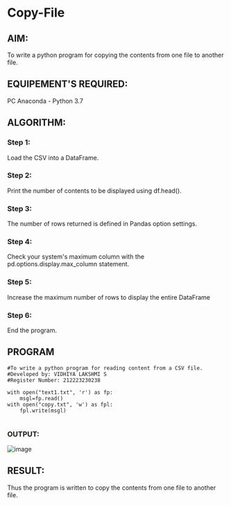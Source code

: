 # Copy-File
## AIM:
To write a python program for copying the contents from one file to another file.
## EQUIPEMENT'S REQUIRED: 
PC
Anaconda - Python 3.7
## ALGORITHM: 
### Step 1:
Load the CSV into a DataFrame.

### Step 2: 
 Print the number of contents to be displayed using df.head().

### Step 3: 
The number of rows returned is defined in Pandas option settings.
### Step 4:  
Check your system's maximum column with the pd.options.display.max_column statement.

### Step 5: 
Increase the maximum number of rows to display the entire DataFrame

### Step 6: 
End the program.

## PROGRAM
```
#To write a python program for reading content from a CSV file.
#Developed by: VIDHIYA LAKSHMI S
#Register Number: 212223230238

with open("text1.txt", 'r') as fp:
    msgl=fp.read()
with open("copy.txt", 'w') as fpl:
    fpl.write(msgl)


```
### OUTPUT:

![image](https://github.com/saravidhya/Copy-File/assets/87062069/3091bc8e-3672-481e-8448-7a29cc2d1095)


## RESULT:
Thus the program is written to copy the contents from one file to another file.

